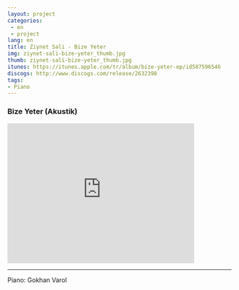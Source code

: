 ```yaml
---
layout: project
categories:
 - en
 - project
lang: en
title: Ziynet Sali - Bize Yeter
img: ziynet-sali-bize-yeter_thumb.jpg
thumb: ziynet-sali-bize-yeter_thumb.jpg
itunes: https://itunes.apple.com/tr/album/bize-yeter-ep/id587596546
discogs: http://www.discogs.com/release/2632398
tags: 
- Piano
---
```


### Bize Yeter (Akustik)

<div class="embed-responsive embed-responsive-16by9">
  <iframe width="420" height="315" src="https://www.youtube.com/embed/bZnNR1pS4IA" frameborder="0" allowfullscreen></iframe>
</div>

---
Piano: Gokhan Varol

